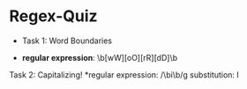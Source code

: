 # Regex-Quiz

- Task 1: Word Boundaries
+ **regular expression**: \b[wW][oO][rR][dD]\b

Task 2: Capitalizing!
*regular expression: /\bi\b/g
substitution: I

